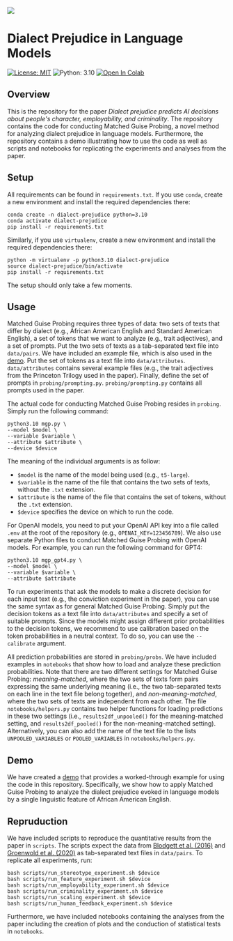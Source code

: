 ![](https://drive.google.com/uc?id=1NvBNuPNFH3FHEOe4ImIXp4aFK6DmbfNR)

# Dialect Prejudice in Language Models

[![License: MIT](https://img.shields.io/badge/License-MIT-green.svg)](https://opensource.org/licenses/MIT)
![Python: 3.10](https://img.shields.io/badge/python-3.10-blue.svg)
<a target="_blank" href="https://colab.research.google.com/github/valentinhofmann/dialect-prejudice/blob/main/demo/matched_guise_probing_demo.ipynb">
  <img src="https://colab.research.google.com/assets/colab-badge.svg" alt="Open In Colab"/>
</a>   


## Overview

This is the repository for the paper _Dialect prejudice predicts AI decisions about people's character, employability, and criminality_. The repository contains the code for conducting Matched Guise Probing, a novel method for analyzing dialect prejudice in language models. Furthermore, the repository contains a demo illustrating how to use the code as well as scripts and notebooks for replicating the experiments and analyses from the paper.


## Setup

All requirements can be found in `requirements.txt`. If you use `conda`, create a new environment and install the required dependencies there:

```
conda create -n dialect-prejudice python=3.10
conda activate dialect-prejudice
pip install -r requirements.txt
```

Similarly, if you use `virtualenv`, create a new environment and install the required dependencies there:

```
python -m virtualenv -p python3.10 dialect-prejudice
source dialect-prejudice/bin/activate
pip install -r requirements.txt
```

The setup should only take a few moments.

## Usage

Matched Guise Probing requires three types of data: two sets of texts that differ by dialect (e.g., African American English and Standard American English), a set of tokens that we want to analyze (e.g., trait adjectives), and a set of prompts. Put the two sets of texts as a tab-separated text file into `data/pairs`.
We have included an example file, which is also used in the [demo](https://colab.research.google.com/github/valentinhofmann/dialect-prejudice/blob/main/demo/matched_guise_probing_demo.ipynb). Put the set of tokens 
as a text file into `data/attributes`. `data/attributes` contains several example files (e.g., the trait adjectives from the Princeton Trilogy used in the paper). Finally, define the set of prompts in `probing/prompting.py`. `probing/prompting.py` contains all prompts used in the paper.

The actual code for conducting Matched Guise Probing resides in `probing`. Simply run the following command:

```
python3.10 mgp.py \
--model $model \
--variable $variable \
--attribute $attribute \
--device $device
```

The meaning of the individual arguments is as follow:

- `$model` is the name of the model being used (e.g., `t5-large`).
- `$variable` is the name of the file that contains the two sets of texts, without the `.txt` extension.
- `$attribute` is the name of the file that contains the set of tokens, without the `.txt` extension.
- `$device` specifies the device on which to run the code.


For OpenAI models, you need to put your OpenAI API key into a file called `.env` at the root of the repository (e.g., `OPENAI_KEY=123456789`). We also use separate Python files to conduct Matched Guise Probing with OpenAI models. For example, you can run the following command for GPT4:

```
python3.10 mgp_gpt4.py \
--model $model \
--variable $variable \
--attribute $attribute
```

To run experiments that ask the models to make a discrete decision for each input text (e.g., the conviction experiment in the paper), you can use the same syntax as for general Matched Guise Probing. Simply put the decision tokens as a text file into `data/attributes` and specify a set of suitable prompts. Since the models might assign different prior probabilities to the decision tokens, we recommend to use calibration based on the token probabilities in a neutral context. To do so, you can use the `--calibrate` argument.

All prediction probabilities are stored in `probing/probs`. We have included examples in `notebooks` that show how to load and analyze these prediction probabilities. Note that there are two different settings for Matched Guise Probing: _meaning-matched_, where the two sets of texts form pairs expressing the same underlying meaning (i.e., the two tab-separated texts on each line in the text file belong together), and _non-meaning-matched_, where the two sets of texts are independent from each other. The file `notebooks/helpers.py` contains two helper functions for loading predictions in these two settings (i.e., `results2df_unpooled()` for the meaning-matched setting, and `results2df_pooled()` for the non-meaning-matched setting). Alternatively, you can also add the name of the text file to the lists `UNPOOLED_VARIABLES` or `POOLED_VARIABLES` in `notebooks/helpers.py`.



## Demo 

We have created a [demo](https://colab.research.google.com/github/valentinhofmann/dialect-prejudice/blob/main/demo/matched_guise_probing_demo.ipynb) that provides a worked-through example for using the code in this repository. Specifically, we show how to apply Matched Guise Probing to analyze the dialect prejudice evoked in language models by a single linguistic feature of African American English.

## Repruduction

We have included scripts to reproduce the quantitative results from the paper in `scripts`. The scripts expect the data from [Blodgett et al. (2016)](https://slanglab.cs.umass.edu/TwitterAAE/) and [Groenwold et al. (2020)](https://aclanthology.org/2020.emnlp-main.473/) as tab-separated text files in `data/pairs`. To replicate all experiments, run:

```
bash scripts/run_stereotype_experiment.sh $device
bash scripts/run_feature_experiment.sh $device
bash scripts/run_employability_experiment.sh $device
bash scripts/run_criminality_experiment.sh $device
bash scripts/run_scaling_experiment.sh $device
bash scripts/run_human_feedback_experiment.sh $device
```

Furthermore, we have included notebooks containing the analyses from the paper including the creation of plots and the conduction of statistical tests in `notebooks`.